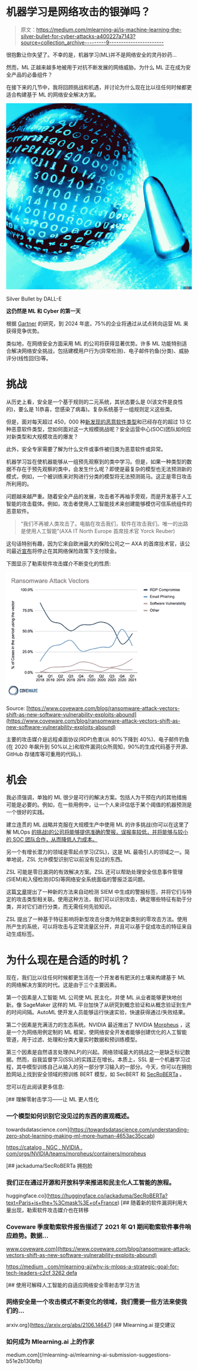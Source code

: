 # 机器学习是网络攻击的银弹吗？

> 原文：<https://medium.com/mlearning-ai/is-machine-learning-the-silver-bullet-for-cyber-attacks-a400227a7143?source=collection_archive---------9----------------------->

很抱歉让你失望了。不幸的是，机器学习(ML)并不是网络安全的灵丹妙药…

然而，ML 正越来越多地被用于对抗不断发展的网络威胁。为什么 ML 正在成为安全产品的必备组件？

在接下来的几节中，我将回顾挑战和机遇，并讨论为什么现在比以往任何时候都更适合构建基于 ML 的网络安全解决方案。

![](img/afdde4acc93255b1e8fc77e2e4ccb4d9.png)

Silver Bullet by DALL-E

**这仍然是 ML 和 Cyber 的第一天**

根据 [Gartner](https://www.gartner.com/smarterwithgartner/gartner-top-10-trends-in-data-and-analytics-for-2020?utm_medium=social&utm_source=twitter&utm_campaign=SM_GB_YOY_GTR_SOC_SF1_SM-SWG&utm_content=&sf240089296=1) 的研究，到 2024 年底，75%的企业将通过从试点转向运营 ML 来获得竞争优势。

类似地，在网络安全方面采用 ML 的公司将获得显著优势。许多 ML 功能特别适合解决网络安全挑战，包括建模用户行为(异常检测)、电子邮件钓鱼(分类)、威胁评分(线性回归)等。

# 挑战

从历史上看，安全是一个基于规则的二元系统，其状态要么是 0(该文件是良性的)，要么是 1(恭喜，您感染了病毒)。复杂系统基于一组规则定义这些类。

但是，面对每天超过 450，000 种[新发现的恶意软件类型](https://www.av-test.org/en/statistics/malware/)和已经存在的超过 13 亿种恶意软件类型，您如何面对这一大规模挑战呢？安全运营中心(SOC)团队如何应对新类型和大规模攻击的爆发？

此外，安全专家需要了解为什么文件或事件被归类为恶意软件或异常。

机器学习旨在使机器能够从一组预先观察到的类中学习。但是，如果一种类型的数据不存在于预先观察的类中，会发生什么呢？即使是最复杂的模型也无法预测新的模式，例如，一个被训练来对狗进行分类的模型将无法预测斑马。这正是零日攻击所利用的。

问题越来越严重。随着安全产品的发展，攻击者不再袖手旁观，而是开发基于人工智能的攻击载体。例如，攻击者使用人工智能技术来创建能够模仿可信系统组件的恶意软件。

> “我们不再被人类攻击了。电脑在攻击我们，软件在攻击我们。唯一的出路是使用人工智能”(AXA IT North Europe 首席技术官 Yorck Reuber)

这句话特别有趣，因为它来自欧洲最大的保险公司之一 AXA 的首席技术官，该公司最近[宣布](https://apnews.com/article/europe-france-technology-business-caabb132033ef2aaee9f58902f3e8fba)将停止在其网络保险政策下支付赎金。

下图显示了勒索软件攻击媒介不断变化的性质:

![](img/6b7b67b375aea180849a66fddb9fb718.png)

Source: [https://www.coveware.com/blog/ransomware-attack-vectors-shift-as-new-software-vulnerability-exploits-abound](https://www.coveware.com/blog/ransomware-attack-vectors-shift-as-new-software-vulnerability-exploits-abound)

主要的攻击媒介是远程桌面协议(RDP)危害(从 80%下降到 40%)、电子邮件钓鱼(在 2020 年飙升到 50%以上)和软件漏洞(众所周知，90%的生成代码基于开源、GitHub 存储库等可重用的代码。).

# 机会

我必须强调，单独的 ML 很少是可行的解决方案。包括人为干预在内的其他措施可能是必要的。例如，在一些用例中，让一个人来评估低于某个阈值的机器预测是一个很好的实践。

建立连贯的 ML 战略并克服在大规模生产中使用 ML 的许多挑战(你可以在这里了解 MLOps [的挑战)的公司将能够提供准确的警报，误报率较低，并将能够与较小的 SOC 团队合作，从而降低人力成本。](/mlearning-ai/why-is-mlops-a-strategic-goal-for-tech-leaders-c2cf3262defa)

另一个有增长潜力的领域是零起点学习(ZSL)，这是 ML 最吸引人的领域之一。简单地说，ZSL 允许模型识别它以前没有见过的东西。

ZSL 可能是零日漏洞的有效解决方案。ZSL 还可以帮助处理安全信息事件管理(SIEM)和入侵检测(IDS)等网络安全系统面临的警报泛滥问题。

这篇[文章](https://arxiv.org/abs/2106.14647)提出了一种新的方法来自动检测 SIEM 中生成的警报标签，并将它们与特定的攻击类型相关联。使用这种方法，我们可以识别攻击，确定哪些特征有助于分类，并对它们进行分类，而无需任何先验知识。

ZSL 提出了一种基于特征影响将新型攻击分类为特定新类别的零攻击方法。使用所产生的系统，可以将攻击与正常流量区分开，并且可以基于促成攻击的特征来自动生成标签。

# 为什么现在是合适的时机？

现在，我们比以往任何时候都更生活在一个开发者有肥沃的土壤来构建基于 ML 的网络解决方案的时代。这是由于三个主要因素。

第一个因素是人工智能 ML 公司使 ML 民主化，并使 ML 从业者能够更快地创新。像 SageMaker 这样的 ML 平台加快了从研究到概念验证和从概念验证到生产的时间间隔。AutoML 使开发人员能够运行快速实验，快速获得通过/失败结果。

第二个因素是充满活力的生态系统。NVIDIA 最近推出了 NVIDIA [Morpheus](https://catalog.ngc.nvidia.com/orgs/nvidia/teams/morpheus/containers/morpheus) ，这是一个为网络用例定制的 ML 框架，使网络安全开发者能够创建优化的人工智能管道，用于过滤、处理和分类大量实时数据和预训练模型。

第三个因素是自然语言处理(NLP)的兴起。网络领域最大的挑战之一是缺乏标记数据。然而，自我监督学习(SSL)的实践正在增长。本质上，SSL 是一个机器学习过程，其中模型训练自己从输入的另一部分学习输入的一部分。今天，你可以在拥抱脸网站上找到安全领域的预训练 BERT 模型，如 SecBERT 和 [SecRoBERTa](https://huggingface.co/jackaduma/SecRoBERTa?text=Paris+is+the+%3Cmask%3E+of+France) 。

您可以在此阅读更多信息:

[](https://towardsdatascience.com/understanding-zero-shot-learning-making-ml-more-human-4653ac35ccab) [## 理解零射击学习——让 ML 更人性化

### 一个模型如何识别它没见过的东西的直观概述。

towardsdatascience.com](https://towardsdatascience.com/understanding-zero-shot-learning-making-ml-more-human-4653ac35ccab) 

[https://catalog . NGC . NVIDIA . com/orgs/NVIDIA/teams/morpheus/containers/morpheus](https://catalog.ngc.nvidia.com/orgs/nvidia/teams/morpheus/containers/morpheus)

 [## jackaduma/SecRoBERTa 拥抱脸

### 我们正在通过开源和开放科学来推进和民主化人工智能的旅程。

huggingface.co](https://huggingface.co/jackaduma/SecRoBERTa?text=Paris+is+the+%3Cmask%3E+of+France) [](https://www.coveware.com/blog/ransomware-attack-vectors-shift-as-new-software-vulnerability-exploits-abound) [## 随着新的软件漏洞利用大量出现，勒索软件攻击媒介也在转移

### Coveware 季度勒索软件报告描述了 2021 年 Q1 期间勒索软件事件响应趋势。数据…

www.coveware.com](https://www.coveware.com/blog/ransomware-attack-vectors-shift-as-new-software-vulnerability-exploits-abound) 

[https://medium . com/mlearning-ai/why-is-mlops-a-strategic-goal-for-tech-leaders-c2cf 3262 defa](/mlearning-ai/why-is-mlops-a-strategic-goal-for-tech-leaders-c2cf3262defa)

[](https://arxiv.org/abs/2106.14647) [## 使用可解释人工智能的自适应网络安全零射击学习方法

### 网络安全是一个攻击模式不断变化的领域，我们需要一些方法来使我们的…

arxiv.org](https://arxiv.org/abs/2106.14647) [](/mlearning-ai/mlearning-ai-submission-suggestions-b51e2b130bfb) [## Mlearning.ai 提交建议

### 如何成为 Mlearning.ai 上的作家

medium.com](/mlearning-ai/mlearning-ai-submission-suggestions-b51e2b130bfb)